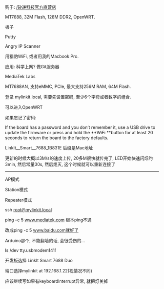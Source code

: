 购于: [/矽递科技官方直营店](/矽递科技官方直营店)

MT7688, 32M Flash, 128M DDR2, OpenWRT.

板子

Putty

Angry IP Scanner

用猎豹WiFi, 或者用我的Macbook Pro.

应用: 科学上网? 做Git服务器

MediaTek Labs

MT7688AN, 支持eMMC, PCIe, 最大支持256M RAM, 64M Flash.

登录 mylinkit.local, 需要先设置密码, 至少6个字母或者数字的组合.

可以进入OpenWRT

如果忘记了密码:

If the board has a password and you don’t remember it, use a USB drive to update the firmware or press and hold the **WiFi **button for at least 20 seconds to return the board to the factory defaults.

LinkIt\_\_Smart\_\_7688\_1B831E 后缀是Mac地址

更新的时候大概以3M/s的速度上传, 20多M很快就传完了,  LED开始快速闪烁约3min, 然后常量30s, 然后熄灭, 这个时候就可以重新连接了

---

AP模式

Station模式

Repeater模式



ssh root@mylinkit.local

 ping –c 5 www.mediatek.com 根本ping不通

改成ping -c 5 www.baidu.com就好了



Arduino那个, 不能翻墙的话, 会很受伤的...

ls /dev  tty.usbmodem1411



开发板选择 LinkIt Smart 7688 Duo

端口选择mylinkit at 192.168.1.22\(视情况不同\)



应该继续写如果有keyboardInterrupt异常, 就把灯关掉





